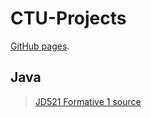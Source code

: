 # CTU-Projects

[GitHub pages](https://brandon-klindt.github.io/CTU-Projects/).

## Java 

>[JD521 Formative 1 source](https://github.com/brandon-klindt/CTU-Projects/blob/master/Java/JD521/src/com/bklindt/FormativeAssessmentOne.java)
